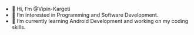 - 👋 Hi, I’m @Vipin-Kargeti
- 👀 I’m interested in Programming and Software Development.
- 🌱 I’m currently learning Android Development and working on my coding skills.



<!---
Vipin-Kargeti/Vipin-Kargeti is a ✨ special ✨ repository because its `README.md` (this file) appears on your GitHub profile.
You can click the Preview link to take a look at your changes.
--->
